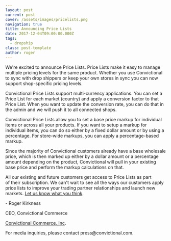 ```yaml
---
layout: post
current: post
cover: /assets/images/pricelists.png
navigation: true
title: Announcing Price Lists
date: 2017-12-04T09:00:00.000Z
tags:
  - dropship
class: post-template
author: roger
---
```


<meta content="text/html; charset=utf-8" http-equiv="content-type" />
<p>We're excited to announce Price Lists. Price Lists make it easy to manage multiple pricing levels for the same product. Whether you use Convictional to sync with drop shippers or keep your own stores in sync you can now support shop-specific pricing levels.</p>
<p>Convictional Price Lists support multi-currency applications. You can set a Price List for each market (country) and apply a conversion factor to that Price List. When you want to update the conversion rate, you can do that in the admin and we will push it to all connected shops.</p>
<p>Convictional Price Lists allow you to set a base price markup for individual items or across all your products. If you want to setup a markup for individual items, you can do so either by a fixed dollar amount or by using a percentage. For store-wide markups, you can apply a percentage-based markup.</p>
<p>Since the majority of Convictional customers already have a base wholesale price, which is then marked up either by a dollar amount or a percentage amount depending on the product, Convictional will pull in your existing base price and perform the markup calculations on that.</p>
<p>All our existing and future customers get access to Price Lists as part of their subscription. We can't wait to see all the ways our customers apply price lists to improve your trading partner relationships and launch new markets. <a href="mailto:feedback@convictional.com" target="_blank" rel="noopener noreferrer">Let us know what you think</a>.</p>
<p>- Roger Kirkness</p>
<p>CEO, Convictional Commerce</p>
<p><a href="http://www.convictional.com" title="Convictional | Home">Convictional Commerce, Inc</a>. </p>
<p>For media inquiries, please contact press@convictional.com.</p>